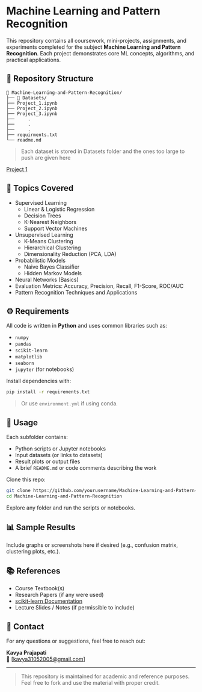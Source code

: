# Machine Learning and Pattern Recognition

This repository contains all coursework, mini-projects, assignments, and experiments completed for the subject **Machine Learning and Pattern Recognition**. Each project demonstrates core ML concepts, algorithms, and practical applications.

## 📂 Repository Structure

```
📁 Machine-Learning-and-Pattern-Recognition/
├── 📁 Datasets/
├── Project_1.ipynb
├── Project_2.ipynb
├── Project_3.ipynb
├──     .
├──     .
├──     .
├── requirments.txt
└── readme.md
```

> Each dataset is stored in Datasets folder and the ones too large to push are given here

[Project 1](https://www.kaggle.com/datasets/arockiaselciaa/creditcardcsv)

## 🧠 Topics Covered

- Supervised Learning
  - Linear & Logistic Regression
  - Decision Trees
  - K-Nearest Neighbors
  - Support Vector Machines
- Unsupervised Learning
  - K-Means Clustering
  - Hierarchical Clustering
  - Dimensionality Reduction (PCA, LDA)
- Probabilistic Models
  - Naive Bayes Classifier
  - Hidden Markov Models
- Neural Networks (Basics)
- Evaluation Metrics: Accuracy, Precision, Recall, F1-Score, ROC/AUC
- Pattern Recognition Techniques and Applications

## ⚙️ Requirements

All code is written in **Python** and uses common libraries such as:

- `numpy`
- `pandas`
- `scikit-learn`
- `matplotlib`
- `seaborn`
- `jupyter` (for notebooks)

Install dependencies with:

```bash
pip install -r requirements.txt
```

> Or use `environment.yml` if using conda.

## 📝 Usage

Each subfolder contains:

- Python scripts or Jupyter notebooks
- Input datasets (or links to datasets)
- Result plots or output files
- A brief `README.md` or code comments describing the work

Clone this repo:

```bash
git clone https://github.com/yourusername/Machine-Learning-and-Pattern-Recognition.git
cd Machine-Learning-and-Pattern-Recognition
```

Explore any folder and run the scripts or notebooks.

## 📊 Sample Results

Include graphs or screenshots here if desired (e.g., confusion matrix, clustering plots, etc.).

## 📚 References

- Course Textbook(s)
- Research Papers (if any were used)
- [scikit-learn Documentation](https://scikit-learn.org/stable/)
- Lecture Slides / Notes (if permissible to include)

## 📩 Contact

For any questions or suggestions, feel free to reach out:

**Kavya Prajapati**  
📧 [kavya31052005@gmail.com]

---

> This repository is maintained for academic and reference purposes. Feel free to fork and use the material with proper credit.
